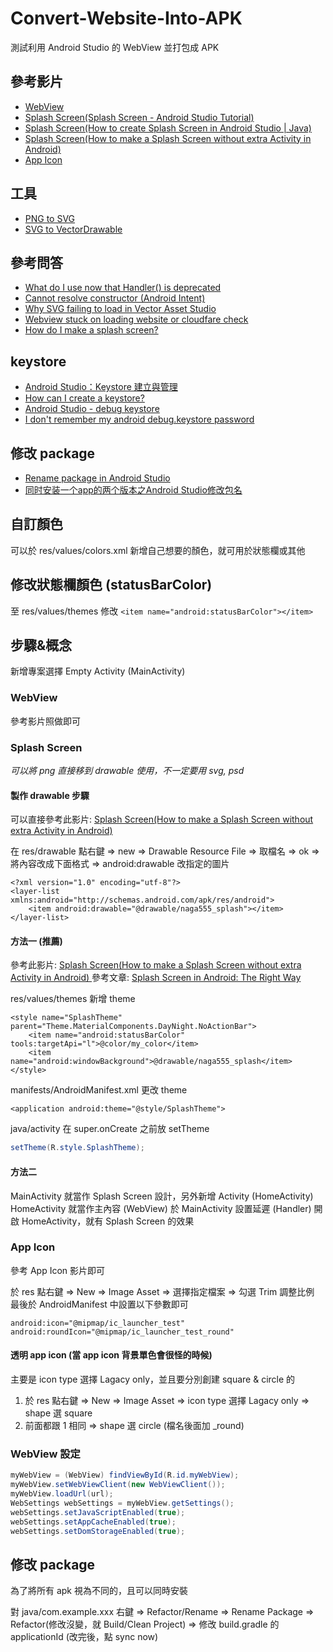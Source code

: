 # Convert-Website-Into-APK
測試利用 Android Studio 的 WebView 並打包成 APK

## 參考影片

- [WebView](https://www.youtube.com/watch?v=2cWbepS1NZM)
- [Splash Screen(Splash Screen - Android Studio Tutorial) ](https://www.youtube.com/watch?v=Q0gRqbtFLcw)
- [Splash Screen(How to create Splash Screen in Android Studio | Java) ](https://www.youtube.com/watch?v=1dnM0-D5CDo)
- [Splash Screen(How to make a Splash Screen without extra Activity in Android) ](https://www.youtube.com/watch?v=rIHArmoq9f8)
- [App Icon](https://www.youtube.com/watch?v=ts98gL1JCQU)

## 工具
- [PNG to SVG](https://www.pngtosvg.com)
- [SVG to VectorDrawable](http://inloop.github.io/svg2android)

## 參考問答
- [What do I use now that Handler() is deprecated](https://stackoverflow.com/a/63851895/5134658)
- [Cannot resolve constructor (Android Intent)](https://stackoverflow.com/a/30965303/5134658)
- [Why SVG failing to load in Vector Asset Studio](https://stackoverflow.com/a/36910140/5134658)
- [Webview stuck on loading website or cloudfare check](https://stackoverflow.com/a/55449573/5134658)
- [How do I make a splash screen?](https://stackoverflow.com/a/5486970/5134658)

## keystore

- [Android Studio：Keystore 建立與管理](https://medium.com/@kentchen_tw/android-studio-keystore-%E5%BB%BA%E7%AB%8B%E8%88%87%E7%AE%A1%E7%90%86-47d4afcc6e61)
- [How can I create a keystore?](https://stackoverflow.com/questions/3997748/how-can-i-create-a-keystore)
- [Android Studio - debug keystore](https://stackoverflow.com/a/18212890/5134658)
- [I don't remember my android debug.keystore password](https://stackoverflow.com/a/42858945/5134658)

## 修改 package
- [Rename package in Android Studio](https://stackoverflow.com/a/29092698/5134658)
- [同时安装一个app的两个版本之Android Studio修改包名](https://blog.csdn.net/weixin_41552069/article/details/118571955)

## 自訂顏色
可以於 res/values/colors.xml 新增自己想要的顏色，就可用於狀態欄或其他

## 修改狀態欄顏色 (statusBarColor)
至 res/values/themes 修改 `<item name="android:statusBarColor"></item>`

## 步驟&概念

新增專案選擇 Empty Activity (MainActivity)

### WebView
參考影片照做即可

### Splash Screen

*可以將 png 直接移到 drawable 使用，不一定要用 svg, psd*

#### 製作 drawable 步驟
可以直接參考此影片: [Splash Screen(How to make a Splash Screen without extra Activity in Android) ](https://www.youtube.com/watch?v=rIHArmoq9f8)

在 res/drawable 點右鍵 => new => Drawable Resource File => 取檔名 => ok => 將內容改成下面格式 => android:drawable 改指定的圖片
```
<?xml version="1.0" encoding="utf-8"?>
<layer-list xmlns:android="http://schemas.android.com/apk/res/android">
    <item android:drawable="@drawable/naga555_splash"></item>
</layer-list>
```

#### 方法一 (推薦)
參考此影片: [Splash Screen(How to make a Splash Screen without extra Activity in Android) ](https://www.youtube.com/watch?v=rIHArmoq9f8)
參考文章: [Splash Screen in Android: The Right Way](https://medium.com/android-news/launch-screen-in-android-the-right-way-aca7e8c31f52)

res/values/themes 新增 theme
```
<style name="SplashTheme" parent="Theme.MaterialComponents.DayNight.NoActionBar">
    <item name="android:statusBarColor" tools:targetApi="l">@color/my_color</item>
    <item name="android:windowBackground">@drawable/naga555_splash</item>
</style>
```

manifests/AndroidManifest.xml 更改 theme
```
<application android:theme="@style/SplashTheme">
```

java/activity 在 super.onCreate 之前放 setTheme
```java
setTheme(R.style.SplashTheme);
```

#### 方法二

MainActivity 就當作 Splash Screen 設計，另外新增 Activity (HomeActivity)
HomeActivity 就當作主內容 (WebView)
於 MainActivity 設置延遲 (Handler) 開啟 HomeActivity，就有 Splash Screen 的效果





### App Icon

參考 App Icon 影片即可

於 res 點右鍵 => New => Image Asset => 選擇指定檔案 => 勾選 Trim 調整比例
最後於 AndroidManifest 中設置以下參數即可
```
android:icon="@mipmap/ic_launcher_test"
android:roundIcon="@mipmap/ic_launcher_test_round"
```

#### 透明 app icon (當 app icon 背景單色會很怪的時候)
主要是 icon type 選擇 Lagacy only，並且要分別創建 square & circle 的
1. 於 res 點右鍵 => New => Image Asset => icon type 選擇 Lagacy only => shape 選 square
2. 前面都跟 1 相同 => shape 選 circle (檔名後面加 _round)

### WebView 設定
``` java
myWebView = (WebView) findViewById(R.id.myWebView);
myWebView.setWebViewClient(new WebViewClient());
myWebView.loadUrl(url);
WebSettings webSettings = myWebView.getSettings();
webSettings.setJavaScriptEnabled(true);
webSettings.setAppCacheEnabled(true);
webSettings.setDomStorageEnabled(true);
```

## 修改 package
為了將所有 apk 視為不同的，且可以同時安裝

對 java/com.example.xxx 右鍵 => Refactor/Rename => Rename Package => Refactor(修改沒變，就 Build/Clean Project) => 修改 build.gradle 的 applicationId (改完後，點 sync now)